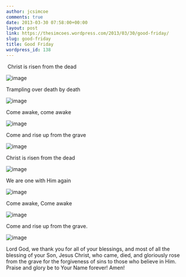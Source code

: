 ```yaml
---
author: jcsimcoe
comments: true
date: 2013-03-30 07:58:00+00:00
layout: post
link: https://thesimcoes.wordpress.com/2013/03/30/good-friday/
slug: good-friday
title: Good Friday
wordpress_id: 138
---
```


 Christ is risen from the dead




![image](/public/assets/86d9e2bdcdb2da692189cfa78fb78086/tumblr_inline_mkgr7pY3eD1qz4rgp.jpg)





Trampling over death by death




![image](/public/assets/38446d9f3358ac583f001365403fb76b/tumblr_inline_mkgr8eHEJG1qz4rgp.jpg)





Come awake, come awake




![image](/public/assets/20ad3b40c06d31f6efda28ca19827146/tumblr_inline_mkgr92ABaf1qz4rgp.jpg)





Come and rise up from the grave




![image](/public/assets/084e67106ddd5acef8d4abd62ba72ea3/tumblr_inline_mkgr9r2D3k1qz4rgp.jpg)





Christ is risen from the dead




![image](/public/assets/bc6b8cca7c79d6c5aaadb257c61aafa4/tumblr_inline_mkgrafIOFr1qz4rgp.jpg)





We are one with Him again




![image](/public/assets/b2a958bc8f978b66bfb5f5ed792653fd/tumblr_inline_mkgrazQIFM1qz4rgp.jpg)





Come awake, Come awake




![image](/public/assets/98c7999d42d261c611e366aef9424e0a/tumblr_inline_mkgrbimh0e1qz4rgp.jpg)





Come and rise up from the grave.




![image](/public/assets/0df64c6c2672ce5f44c305eae3ceabf7/tumblr_inline_mkgrc0TCxX1qz4rgp.jpg)




Lord God, we thank you for all of your blessings, and most of all the blessing of your Son, Jesus Christ, who came, died, and gloriously rose from the grave for the forgiveness of sins to those who believe in Him. Praise and glory be to Your Name forever! Amen!
